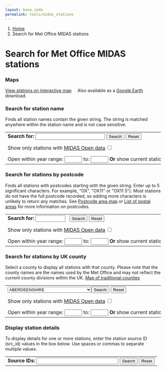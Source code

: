 ```yaml
---
layout: base_ceda
permalink: tools/midas_stations
---
```


<div class="container">

<ol class="breadcrumb">
<li class="breadcrumb-item" id="breadcrumb-menu-home"><a href="{{site.baseurl}}/">Home</a></li><li class="breadcrumb-item" id="breadcrumb-menu-midas_stations">Search for Met Office MIDAS stations</li>
</ol>



<div class="row">
<div class="col-md-12">



<form style="display:none;" class="editable-form" method="post" action="/edit/" id="0ea73316-5ef1-434a-8584-1bbeb6c22c54">
    <input type="hidden" name="csrfmiddlewaretoken" value="bQ6bzsEOEW2GsZMeGiFiRJOQhzBjHusCPNxogWyb2KYemi5slz8SE7RYyqMlE2cS">
    
<p>
<label for="content-0ea73316-5ef1-434a-8584-1bbeb6c22c54">Content:</label><br>
        
</p>
    
<p style="display:none;">
<label for="app-0ea73316-5ef1-434a-8584-1bbeb6c22c54">App:</label><br><input type="hidden" name="app" value="pages" class=" charfield" id="app-0ea73316-5ef1-434a-8584-1bbeb6c22c54">
        
</p>
    
<p style="display:none;">
<label for="model-0ea73316-5ef1-434a-8584-1bbeb6c22c54">Model:</label><br><input type="hidden" name="model" value="richtextpage" class=" charfield" id="model-0ea73316-5ef1-434a-8584-1bbeb6c22c54">
        
</p>
    
<p style="display:none;">
<label for="id-0ea73316-5ef1-434a-8584-1bbeb6c22c54">Id:</label><br><input type="hidden" name="id" value="3" class=" charfield" id="id-0ea73316-5ef1-434a-8584-1bbeb6c22c54">
        
</p>
    
<p style="display:none;">
    <label for="fields-0ea73316-5ef1-434a-8584-1bbeb6c22c54">Fields:</label><br><input type="hidden" name="fields" value="content" class=" charfield" id="fields-0ea73316-5ef1-434a-8584-1bbeb6c22c54">
        
</p>
    
<input type="submit" value="Save" class="btn btn-primary btn-lg">
<input type="button" value="Cancel" class="btn btn-default btn-lg">
</form>

<div class="editable-original">
<h1>Search for Met Office MIDAS stations</h1>
<h3>Maps</h3>
<p></p>
<p><a href="https://archive2.ceda.ac.uk/cgi-bin/midas_stations/midas_googlemap.cgi">View stations on interactive map</a> &nbsp; &nbsp; Also available as a <a href="{{site.baseurl}}/tools/google_earth">Google Earth</a> download.</p>
<h3>Search for station name</h3>
<p>Finds all station names contain the given string. The string is matched anywhere within the station name and is not case sensitive.</p>
<form action="https://archive2.ceda.ac.uk/cgi-bin/midas_stations/search_by_name.cgi.py">
<table class="table">
<tbody>
<tr>
<td nowrap="nowrap"><b>Search for: </b><input maxlength="40" name="name" size="25" title="Search for string anywhere in station name (no need to use wildcards)" type="text"> <input type="submit" value="Search"> <input type="reset" value="Reset">
<p></p>
Show only stations with <a href="https://catalogue.ceda.ac.uk/uuid/dbd451271eb04662beade68da43546e1" target="_blank" title="Midas-open is the open data version of the Met Office Integrated Data Archive System (MIDAS) for land surface station data">MIDAS Open data</a> <input name="opendata" title="Only search for stations which produce MIDAS Open data" type="checkbox" value="y">
<p></p>
Open within year range: <input maxlength="4" name="minyear" size="4" type="text"> to: <input maxlength="4" name="maxyear" size="4" type="text"> <b>Or</b> show current stations only <input name="current" title="Only search for stations which are still operating" type="checkbox" value="y"></td>
</tr>
</tbody>
</table>
</form>
<h3>Search for stations by postcode</h3>
<p>Finds all stations with postcodes starting with the given string. Enter up to 5 significant characters. For example, "OX", "OX11" or "OX11 5"). Most stations do not have the full postcode recorded, so adding more characters is unlikely to return any matches. See <a href="https://en.wikipedia.org/wiki/File:British_postcode_areas_map.svg">Postcode area map</a> or <a href="http://en.wikipedia.org/wiki/List_of_postal_areas_in_the_United_Kingdom">List of postal areas</a> for more information on postcodes.</p>
<form action="https://archive2.ceda.ac.uk/cgi-bin/midas_stations/search_by_postcode.cgi.py">
<table class="table">
<tbody>
<tr>
<td nowrap="nowrap"><b>Search for: </b> <input maxlength="9" name="postcode" size="9" type="text"> &nbsp; <input type="submit" value="Search"> <input type="reset" value="Reset">
<p></p>
Show only stations with <a href="https://catalogue.ceda.ac.uk/uuid/dbd451271eb04662beade68da43546e1" target="_blank" title="Midas-open is the open data version of the Met Office Integrated Data Archive System (MIDAS) for land surface station data">MIDAS Open data</a> <input name="opendata" title="Only search for stations which produce MIDAS Open data" type="checkbox" value="y">
<p></p>
Open within year range: <input maxlength="4" name="minyear" size="4" type="text"> to: <input maxlength="4" name="maxyear" size="4" type="text"> <b>Or</b> show current stations only <input name="current" title="Only search for stations which are still operating" type="checkbox" value="y"></td>
</tr>
</tbody>
</table>
</form>
<h3>Search for stations by UK county</h3>
<p>Select a county to display all stations with that county. Please note that the county names are the names used by the Met Office and may not reflect the current county divisions within the UK. <a href="{{site.baseurl}}/tools/traditional_counties_map">Map of traditional counties</a></p>
<form action="https://archive2.ceda.ac.uk/cgi-bin/midas_stations/search_by_county.cgi.py">
<table class="table">
<tbody>
<tr>
<td nowrap="nowrap"><select name="county">
<option value="ABERDEENSHIRE">ABERDEENSHIRE</option>
<option value="ALDERNEY">ALDERNEY</option>
<option value="ANGUS">ANGUS</option>
<option value="ANTRIM">ANTRIM</option>
<option value="ARGYLL (IN HIGHLAND REGION)">ARGYLL (IN HIGHLAND REGION)</option>
<option value="ARGYLL (IN STRATHCLYDE REGION)">ARGYLL (IN STRATHCLYDE REGION)</option>
<option value="ARGYLLSHIRE">ARGYLLSHIRE</option>
<option value="ARMAGH">ARMAGH</option>
<option value="AVON">AVON</option>
<option value="AYRSHIRE">AYRSHIRE</option>
<option value="BANFFSHIRE">BANFFSHIRE</option>
<option value="BEDFORDSHIRE">BEDFORDSHIRE</option>
<option value="BERKSHIRE">BERKSHIRE</option>
<option value="BERWICKSHIRE">BERWICKSHIRE</option>
<option value="BORDERS">BORDERS</option>
<option value="BRECKNOCKSHIRE">BRECKNOCKSHIRE</option>
<option value="BUCKINGHAMSHIRE">BUCKINGHAMSHIRE</option>
<option value="BUTESHIRE">BUTESHIRE</option>
<option value="CAERNARFONSHIRE">CAERNARFONSHIRE</option>
<option value="CAITHNESS">CAITHNESS</option>
<option value="CAMBRIDGESHIRE">CAMBRIDGESHIRE</option>
<option value="CARDIGANSHIRE">CARDIGANSHIRE</option>
<option value="CARLOW">CARLOW</option>
<option value="CARMARTHENSHIRE">CARMARTHENSHIRE</option>
<option value="CAVAN">CAVAN</option>
<option value="CENTRAL">CENTRAL</option>
<option value="CEREDIGION">CEREDIGION</option>
<option value="CHANNEL ISLANDS">CHANNEL ISLANDS</option>
<option value="CHESHIRE">CHESHIRE</option>
<option value="CLACKMANNANSHIRE">CLACKMANNANSHIRE</option>
<option value="CLARE">CLARE</option>
<option value="CLEVELAND">CLEVELAND</option>
<option value="CLWYD">CLWYD</option>
<option value="CORK">CORK</option>
<option value="CORNWALL">CORNWALL</option>
<option value="CUMBERLAND">CUMBERLAND</option>
<option value="CUMBRIA">CUMBRIA</option>
<option value="DENBIGHSHIRE">DENBIGHSHIRE</option>
<option value="DERBYSHIRE">DERBYSHIRE</option>
<option value="DEVON">DEVON</option>
<option value="DONEGAL">DONEGAL</option>
<option value="DORSET">DORSET</option>
<option value="DOWN">DOWN</option>
<option value="DUBLIN">DUBLIN</option>
<option value="DUMFRIES &amp; GALLOWAY">DUMFRIES &amp; GALLOWAY</option>
<option value="DUMFRIESSHIRE">DUMFRIESSHIRE</option>
<option value="DUNBARTONSHIRE">DUNBARTONSHIRE</option>
<option value="DURHAM">DURHAM</option>
<option value="DYFED">DYFED</option>
<option value="EAST LOTHIAN">EAST LOTHIAN</option>
<option value="EAST SUSSEX">EAST SUSSEX</option>
<option value="ESSEX">ESSEX</option>
<option value="FERMANAGH">FERMANAGH</option>
<option value="FIFE">FIFE</option>
<option value="FLINTSHIRE">FLINTSHIRE</option>
<option value="FORFARSHIRE">FORFARSHIRE</option>
<option value="GALWAY">GALWAY</option>
<option value="GLAMORGANSHIRE">GLAMORGANSHIRE</option>
<option value="GLOUCESTERSHIRE">GLOUCESTERSHIRE</option>
<option value="GRAMPIAN">GRAMPIAN</option>
<option value="GREATER LONDON">GREATER LONDON</option>
<option value="GREATER MANCHESTER">GREATER MANCHESTER</option>
<option value="GUERNSEY">GUERNSEY</option>
<option value="GWENT">GWENT</option>
<option value="GWYNEDD">GWYNEDD</option>
<option value="HAMPSHIRE">HAMPSHIRE</option>
<option value="HEREFORD">HEREFORD</option>
<option value="HEREFORD &amp; WORCESTER">HEREFORD &amp; WORCESTER</option>
<option value="HERTFORDSHIRE">HERTFORDSHIRE</option>
<option value="HIGHLAND">HIGHLAND</option>
<option value="HUMBERSIDE">HUMBERSIDE</option>
<option value="HUNTINGDONSHIRE">HUNTINGDONSHIRE</option>
<option value="INVERNESS-SHIRE">INVERNESS-SHIRE</option>
<option value="ISLE OF ANGLESEY">ISLE OF ANGLESEY</option>
<option value="ISLE OF MAN">ISLE OF MAN</option>
<option value="ISLE OF WIGHT">ISLE OF WIGHT</option>
<option value="ISLES OF SCILLY">ISLES OF SCILLY</option>
<option value="JERSEY">JERSEY</option>
<option value="KENT">KENT</option>
<option value="KERRY">KERRY</option>
<option value="KILDARE">KILDARE</option>
<option value="KILKENNY">KILKENNY</option>
<option value="KINCARDINESHIRE">KINCARDINESHIRE</option>
<option value="KINROSS-SHIRE">KINROSS-SHIRE</option>
<option value="KIRKCUDBRIGHTSHIRE">KIRKCUDBRIGHTSHIRE</option>
<option value="LANARKSHIRE">LANARKSHIRE</option>
<option value="LANCASHIRE">LANCASHIRE</option>
<option value="LAOIS">LAOIS</option>
<option value="LEICESTERSHIRE">LEICESTERSHIRE</option>
<option value="LEITRIM">LEITRIM</option>
<option value="LIMERICK">LIMERICK</option>
<option value="LINCOLNSHIRE">LINCOLNSHIRE</option>
<option value="LONDONDERRY">LONDONDERRY</option>
<option value="LONGFORD">LONGFORD</option>
<option value="LOTHIAN">LOTHIAN</option>
<option value="LOUTH">LOUTH</option>
<option value="MAYO">MAYO</option>
<option value="MEATH">MEATH</option>
<option value="MERIONETHSHIRE">MERIONETHSHIRE</option>
<option value="MERSEYSIDE">MERSEYSIDE</option>
<option value="MIDDLESEX">MIDDLESEX</option>
<option value="MID GLAMORGAN">MID GLAMORGAN</option>
<option value="MIDLOTHIAN">MIDLOTHIAN</option>
<option value="MIDLOTHIAN (IN BORDERS REGION)">MIDLOTHIAN (IN BORDERS REGION)</option>
<option value="MIDLOTHIAN (IN LOTHIAN REGION)">MIDLOTHIAN (IN LOTHIAN REGION)</option>
<option value="MONAGHAN">MONAGHAN</option>
<option value="MONMOUTHSHIRE">MONMOUTHSHIRE</option>
<option value="MONTGOMERYSHIRE">MONTGOMERYSHIRE</option>
<option value="MORAY">MORAY</option>
<option value="MORAY (IN GRAMPIAN REGION)">MORAY (IN GRAMPIAN REGION)</option>
<option value="MORAY (IN HIGHLAND REGION)">MORAY (IN HIGHLAND REGION)</option>
<option value="NAIRNSHIRE">NAIRNSHIRE</option>
<option value="NORFOLK">NORFOLK</option>
<option value="NORTHAMPTONSHIRE">NORTHAMPTONSHIRE</option>
<option value="NORTHUMBERLAND">NORTHUMBERLAND</option>
<option value="NORTH YORKSHIRE">NORTH YORKSHIRE</option>
<option value="NOTTINGHAMSHIRE">NOTTINGHAMSHIRE</option>
<option value="OFFALY">OFFALY</option>
<option value="ORKNEY">ORKNEY</option>
<option value="OXFORDSHIRE">OXFORDSHIRE</option>
<option value="PEEBLESHIRE">PEEBLESHIRE</option>
<option value="PEMBROKESHIRE">PEMBROKESHIRE</option>
<option value="PERTHSHIRE">PERTHSHIRE</option>
<option value="PERTHSHIRE (IN CENTRAL REGION)">PERTHSHIRE (IN CENTRAL REGION)</option>
<option value="PERTHSHIRE (IN TAYSIDE REGION)">PERTHSHIRE (IN TAYSIDE REGION)</option>
<option value="POWYS">POWYS</option>
<option value="POWYS (NORTH)">POWYS (NORTH)</option>
<option value="POWYS (SOUTH)">POWYS (SOUTH)</option>
<option value="RADNORSHIRE">RADNORSHIRE</option>
<option value="RENFREWSHIRE">RENFREWSHIRE</option>
<option value="ROSCOMMON">ROSCOMMON</option>
<option value="ROSS &amp; CROMARTY">ROSS &amp; CROMARTY</option>
<option value="ROXBURGHSHIRE">ROXBURGHSHIRE</option>
<option value="RUTLAND">RUTLAND</option>
<option value="SARK">SARK</option>
<option value="SELKIRKSHIRE">SELKIRKSHIRE</option>
<option value="SHETLAND">SHETLAND</option>
<option value="SHROPSHIRE">SHROPSHIRE</option>
<option value="SLIGO">SLIGO</option>
<option value="SOMERSET">SOMERSET</option>
<option value="SOUTH GLAMORGAN">SOUTH GLAMORGAN</option>
<option value="SOUTH ORKNEYS">SOUTH ORKNEYS</option>
<option value="SOUTH SHETLAND">SOUTH SHETLAND</option>
<option value="SOUTH YORKSHIRE">SOUTH YORKSHIRE</option>
<option value="STAFFORDSHIRE">STAFFORDSHIRE</option>
<option value="STIRLING">STIRLING</option>
<option value="STIRLING (IN CENTRAL REGION)">STIRLING (IN CENTRAL REGION)</option>
<option value="STIRLING (IN STRATHCLYDE REGION)">STIRLING (IN STRATHCLYDE REGION)</option>
<option value="STRATHCLYDE">STRATHCLYDE</option>
<option value="SUFFOLK">SUFFOLK</option>
<option value="SURREY">SURREY</option>
<option value="SUSSEX">SUSSEX</option>
<option value="SUTHERLAND">SUTHERLAND</option>
<option value="TAYSIDE">TAYSIDE</option>
<option value="TIPPERARY">TIPPERARY</option>
<option value="TYNE &amp; WEAR">TYNE &amp; WEAR</option>
<option value="TYRONE">TYRONE</option>
<option value="WARWICKSHIRE">WARWICKSHIRE</option>
<option value="WATERFORD">WATERFORD</option>
<option value="WESTERN ISLES">WESTERN ISLES</option>
<option value="WEST GLAMORGAN">WEST GLAMORGAN</option>
<option value="WEST LOTHIAN">WEST LOTHIAN</option>
<option value="WEST LOTHIAN (IN CENTRAL REGION)">WEST LOTHIAN (IN CENTRAL REGION)</option>
<option value="WEST LOTHIAN (IN LOTHIAN REGION)">WEST LOTHIAN (IN LOTHIAN REGION)</option>
<option value="WESTMEATH">WESTMEATH</option>
<option value="WEST MIDLANDS">WEST MIDLANDS</option>
<option value="WESTMORLAND">WESTMORLAND</option>
<option value="WEST SUFFOLK">WEST SUFFOLK</option>
<option value="WEST SUSSEX">WEST SUSSEX</option>
<option value="WEST YORKSHIRE">WEST YORKSHIRE</option>
<option value="WEXFORD">WEXFORD</option>
<option value="WICKLOW">WICKLOW</option>
<option value="WIGTOWNSHIRE">WIGTOWNSHIRE</option>
<option value="WILTSHIRE">WILTSHIRE</option>
<option value="WORCESTERSHIRE">WORCESTERSHIRE</option>
<option value="YORKSHIRE">YORKSHIRE</option>
</select><input type="submit" value="Search"> <input type="reset" value="Reset">
<p></p>
Show only stations with <a href="https://catalogue.ceda.ac.uk/uuid/dbd451271eb04662beade68da43546e1" target="_blank" title="Midas-open is the open data version of the Met Office Integrated Data Archive System (MIDAS) for land surface station data">MIDAS Open data</a> <input name="opendata" title="Only search for stations which produce MIDAS Open data" type="checkbox" value="y">
<p></p>
Open within year range: <input maxlength="4" name="minyear" size="4" type="text"> to: <input maxlength="4" name="maxyear" size="4" type="text"> <b>Or</b> show current stations only <input name="current" title="Only search for stations which are still operating" type="checkbox" value="y"></td>
</tr>
</tbody>
</table>
</form>
<h3>Display station details</h3>
<p>To display details for one or more stations, enter the station source ID (src_id) values in the box below. Use spaces or commas to separate multiple values.</p>
<form action="/cgi-bin/midas_stations/station_details.cgi.py">
<table class="table">
<tbody>
<tr>
<td nowrap="nowrap"><b>Source IDs: </b> <input name="idstring" size="30" type="text"> <input type="submit" value="Search"> <input type="reset" value="Reset"></td>
</tr>
</tbody>
</table>
</form>
</div>

<a style="visibility:hidden;" class="editable-link" href="#" rel="#0ea73316-5ef1-434a-8584-1bbeb6c22c54">Edit</a>

<div style="visibility:hidden;" class="editable-highlight"></div>

</div>
</div>










</div>
